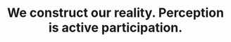 ---
title: We construct our reality. Perception is active participation.
tags: perception truth TMWT non-dual experience
---